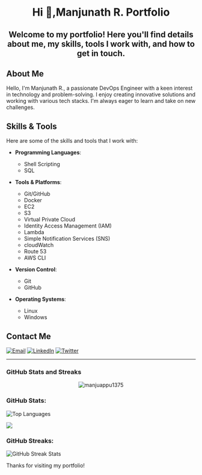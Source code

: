 <h1 align="center"> Hi 👋,Manjunath R. Portfolio </h1>

<h2 align="center"> Welcome to my portfolio! Here you'll find details about me, my skills, tools I work with, and how to get in touch. </h2>

## About Me
Hello, I'm Manjunath R., a passionate DevOps Engineer with a keen interest in technology and problem-solving. I enjoy creating innovative solutions and working with various tech stacks. I'm always eager to learn and take on new challenges.

## Skills & Tools
Here are some of the skills and tools that I work with:

- **Programming Languages**: 
  - Shell Scripting
  - SQL
  
- **Tools & Platforms**:
  - Git/GitHub
  - Docker
  - EC2
  - S3
  - Virtual Private Cloud
  - Identity Access Management (IAM)
  - Lambda
  - Simple Notification Services (SNS)
  - cloudWatch
  - Route 53
  -  AWS CLI 
    
- **Version Control**:
  - Git
  - GitHub
- **Operating Systems**:
  - Linux 
  - Windows

## Contact Me

<a href="mailto:manjuappu1375@gmail.com"><img src="https://img.icons8.com/ios-glyphs/30/000000/new-post.png" alt="Email" /></a>  <a href="https://www.linkedin.com/in/tejas-s-88302928b"><img src="https://img.icons8.com/color/30/000000/linkedin.png" alt="LinkedIn" /></a> <a href="https://twitter.com/YourHandle"><img src="https://img.icons8.com/color/30/000000/twitter.png" alt="Twitter" /></a>

---

### **GitHub Stats and Streaks**

<p align="center"> <img src="https://komarev.com/ghpvc/?username=Tejaskumar01&label=Profile%20views&color=0e75b6&style=flat" alt="manjuappu1375" /> </p>

<h3 align="left">GitHub Stats:</h3>

<p>
  <img align="center" src="https://github-readme-stats.vercel.app/api/top-langs?username=manjuappu1375&show_icons=true&locale=en&layout=compact&theme=dark" alt="Top Languages" />
</p>
<p>
<img align ="center" src="https://github-readme-stats.vercel.app/api?username=manjuappu1375&show_icons=true&count_private=true&hide_title=true&theme=dark" />
</p>

<h3 align="left">GitHub Streaks:</h3>

<p>
  <img align="center" src="https://github-readme-streak-stats.herokuapp.com/?user=manjuappu1375&theme=dark" alt="GitHub Streak Stats" />
</p>



Thanks for visiting my portfolio!


<!---
manjuappu1375/Manjunath R is a ✨ special ✨ repository because its `README.md` (this file) appears on your GitHub profile.
You can click the Preview link to take a look at your changes.
--->
